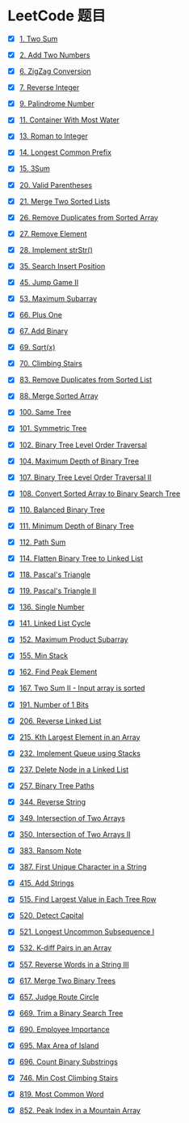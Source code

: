 # LeetCode 题目

- [x] [1. Two Sum](https://leetcode.com/problems/two-sum/description/)
- [x] [2. Add Two Numbers](https://leetcode.com/problems/add-two-numbers/description/)
- [x] [6. ZigZag Conversion](https://leetcode.com/problems/zigzag-conversion/description/)
- [x] [7. Reverse Integer](https://leetcode.com/problems/reverse-integer/description/)
- [x] [9. Palindrome Number](https://leetcode.com/problems/palindrome-number/description/)
- [x] [11. Container With Most Water](https://leetcode.com/problems/container-with-most-water/description/)
- [x] [13. Roman to Integer](https://leetcode.com/problems/roman-to-integer/description/)
- [x] [14. Longest Common Prefix](https://leetcode.com/problems/longest-common-prefix/description/)
- [x] [15. 3Sum](https://leetcode.com/problems/3sum/description/)
- [x] [20. Valid Parentheses](https://leetcode.com/problems/valid-parentheses/description/)
- [x] [21. Merge Two Sorted Lists](https://leetcode.com/problems/merge-two-sorted-lists/description/)
- [x] [26. Remove Duplicates from Sorted Array](https://leetcode.com/problems/remove-duplicates-from-sorted-array/description/)
- [x] [27. Remove Element](https://leetcode.com/problems/remove-element/description/)
- [x] [28. Implement strStr()](https://leetcode.com/problems/implement-strstr/description/)
- [x] [35. Search Insert Position](https://leetcode.com/problems/search-insert-position/description/)
- [x] [45. Jump Game II](https://leetcode.com/problems/jump-game-ii/description/)
- [x] [53. Maximum Subarray](https://leetcode.com/problems/maximum-subarray/description/)
- [x] [66. Plus One](https://leetcode.com/problems/plus-one/description/)
- [x] [67. Add Binary](https://leetcode.com/problems/add-binary/description/)
- [x] [69. Sqrt(x)](https://leetcode.com/problems/sqrtx/description/)
- [x] [70. Climbing Stairs](https://leetcode.com/problems/climbing-stairs/description/)
- [x] [83. Remove Duplicates from Sorted List](https://leetcode.com/problems/remove-duplicates-from-sorted-list/description/)
- [x] [88. Merge Sorted Array](https://leetcode.com/problems/merge-sorted-array/description/)
- [x] [100. Same Tree](https://leetcode.com/problems/same-tree/description/)
- [x] [101. Symmetric Tree](https://leetcode.com/problems/symmetric-tree/description/)
- [x] [102. Binary Tree Level Order Traversal](https://leetcode.com/problems/binary-tree-level-order-traversal/description/)
- [x] [104. Maximum Depth of Binary Tree](https://leetcode.com/problems/maximum-depth-of-binary-tree/description/)
- [x] [107. Binary Tree Level Order Traversal II](https://leetcode.com/problems/binary-tree-level-order-traversal-ii/description/)
- [x] [108. Convert Sorted Array to Binary Search Tree](https://leetcode.com/problems/convert-sorted-array-to-binary-search-tree/description/)
- [x] [110. Balanced Binary Tree](https://leetcode.com/problems/balanced-binary-tree/description/)
- [x] [111. Minimum Depth of Binary Tree](https://leetcode.com/problems/minimum-depth-of-binary-tree/description/)
- [x] [112. Path Sum](https://leetcode.com/problems/path-sum/description/)
- [x] [114. Flatten Binary Tree to Linked List](https://leetcode.com/problems/flatten-binary-tree-to-linked-list/description/)
- [x] [118. Pascal's Triangle](https://leetcode.com/problems/pascals-triangle/description/)
- [x] [119. Pascal's Triangle II](https://leetcode.com/problems/pascals-triangle-ii/description/)
- [x] [136. Single Number](https://leetcode.com/problems/single-number/description/)
- [x] [141. Linked List Cycle](https://leetcode.com/problems/linked-list-cycle/description/)
- [x] [152. Maximum Product Subarray](https://leetcode.com/problems/maximum-product-subarray/description/)
- [x] [155. Min Stack](https://leetcode.com/problems/min-stack/description/)
- [x] [162. Find Peak Element](https://leetcode.com/problems/find-peak-element/description/)
- [x] [167. Two Sum II - Input array is sorted](https://leetcode.com/problems/two-sum-ii-input-array-is-sorted/description/)
- [x] [191. Number of 1 Bits](https://leetcode.com/problems/number-of-1-bits/description/)
- [x] [206. Reverse Linked List](https://leetcode.com/problems/reverse-linked-list/description/)
- [x] [215. Kth Largest Element in an Array](https://leetcode.com/problems/kth-largest-element-in-an-array/description/)
- [x] [232. Implement Queue using Stacks](https://leetcode.com/problems/implement-queue-using-stacks/description/)
- [x] [237. Delete Node in a Linked List](https://leetcode.com/problems/delete-node-in-a-linked-list/description/)
- [x] [257. Binary Tree Paths](https://leetcode.com/problems/binary-tree-paths/description/)
- [x] [344. Reverse String](https://leetcode.com/problems/reverse-string/description/)
- [x] [349. Intersection of Two Arrays](https://leetcode.com/problems/intersection-of-two-arrays/description/)
- [x] [350. Intersection of Two Arrays II](https://leetcode.com/problems/intersection-of-two-arrays-ii/description/)
- [x] [383. Ransom Note](https://leetcode.com/problems/ransom-note/description/)
- [x] [387. First Unique Character in a String](https://leetcode.com/problems/first-unique-character-in-a-string/description/)
- [x] [415. Add Strings](https://leetcode.com/problems/add-strings/description/)
- [x] [515. Find Largest Value in Each Tree Row](https://leetcode.com/problems/find-largest-value-in-each-tree-row/description/)
- [x] [520. Detect Capital](https://leetcode.com/problems/detect-capital/description/)
- [x] [521. Longest Uncommon Subsequence I](https://leetcode.com/problems/longest-uncommon-subsequence-i/description/)
- [x] [532. K-diff Pairs in an Array](https://leetcode.com/problems/k-diff-pairs-in-an-array/description/)
- [x] [557. Reverse Words in a String III](https://leetcode.com/problems/reverse-words-in-a-string-iii/description/)
- [x] [617. Merge Two Binary Trees](https://leetcode.com/problems/merge-two-binary-trees/description/)
- [x] [657. Judge Route Circle](https://leetcode.com/problems/judge-route-circle/description/)
- [x] [669. Trim a Binary Search Tree](https://leetcode.com/problems/trim-a-binary-search-tree/description/)
- [x] [690. Employee Importance](https://leetcode.com/problems/employee-importance/description/)
- [x] [695. Max Area of Island](https://leetcode.com/problems/max-area-of-island/description/)
- [x] [696. Count Binary Substrings](https://leetcode.com/problems/count-binary-substrings/description/)
- [x] [746. Min Cost Climbing Stairs](https://leetcode.com/problems/min-cost-climbing-stairs/description/)
- [x] [819. Most Common Word](https://leetcode.com/problems/most-common-word/description/)
- [x] [852. Peak Index in a Mountain Array](https://leetcode.com/problems/peak-index-in-a-mountain-array/description/)


